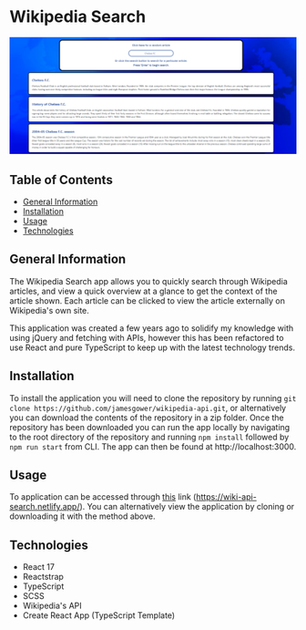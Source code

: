 # Wikipedia Search

![Wikipedia Search](wiki.png)

## Table of Contents
  - [General Information](#general-information)
  - [Installation](#installation)
  - [Usage](#usage)
  - [Technologies](#technologies)
## General Information

The Wikipedia Search app allows you to quickly search through Wikipedia articles, and view a quick overview at a glance to get the context of the article shown. Each article can be clicked to view the article externally on Wikipedia's own site.

This application was created a few years ago to solidify my knowledge with using jQuery and fetching with APIs, however this has been refactored to use React and pure TypeScript to keep up with the latest technology trends.

## Installation

To install the application you will need to clone the repository by running `git clone https://github.com/jamesgower/wikipedia-api.git`, or alternatively you can download the contents of the repository in a zip folder. Once the repository has been downloaded you can run the app locally by navigating to the root directory of the repository and running `npm install` followed by `npm run start` from CLI. The app can then be found at http://localhost:3000.

## Usage

To application can be accessed through [this](https://wiki-api-search.netlify.app/) link (https://wiki-api-search.netlify.app/). You can alternatively view the application by cloning or downloading it with the method above.

## Technologies

- React 17
- Reactstrap
- TypeScript
- SCSS
- Wikipedia's API
- Create React App (TypeScript Template)
